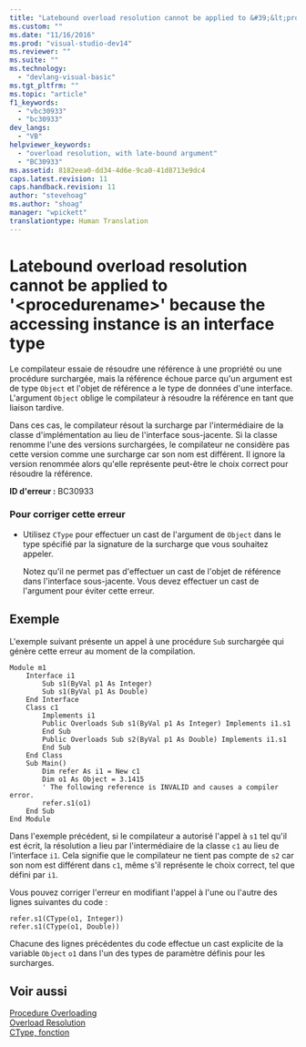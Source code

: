 ```yaml
---
title: "Latebound overload resolution cannot be applied to &#39;&lt;procedurename&gt;&#39; because the accessing instance is an interface type | Microsoft Docs"
ms.custom: ""
ms.date: "11/16/2016"
ms.prod: "visual-studio-dev14"
ms.reviewer: ""
ms.suite: ""
ms.technology: 
  - "devlang-visual-basic"
ms.tgt_pltfrm: ""
ms.topic: "article"
f1_keywords: 
  - "vbc30933"
  - "bc30933"
dev_langs: 
  - "VB"
helpviewer_keywords: 
  - "overload resolution, with late-bound argument"
  - "BC30933"
ms.assetid: 8182eea0-dd34-4d6e-9ca0-41d8713e9dc4
caps.latest.revision: 11
caps.handback.revision: 11
author: "stevehoag"
ms.author: "shoag"
manager: "wpickett"
translationtype: Human Translation
---
```

# Latebound overload resolution cannot be applied to &#39;&lt;procedurename&gt;&#39; because the accessing instance is an interface type
Le compilateur essaie de résoudre une référence à une propriété ou une procédure surchargée, mais la référence échoue parce qu'un argument est de type `Object` et l'objet de référence a le type de données d'une interface.  L'argument `Object` oblige le compilateur à résoudre la référence en tant que liaison tardive.  
  
 Dans ces cas, le compilateur résout la surcharge par l'intermédiaire de la classe d'implémentation au lieu de l'interface sous\-jacente.  Si la classe renomme l'une des versions surchargées, le compilateur ne considère pas cette version comme une surcharge car son nom est différent.  Il ignore la version renommée alors qu'elle représente peut\-être le choix correct pour résoudre la référence.  
  
 **ID d'erreur :** BC30933  
  
### Pour corriger cette erreur  
  
-   Utilisez `CType` pour effectuer un cast de l'argument de `Object` dans le type spécifié par la signature de la surcharge que vous souhaitez appeler.  
  
     Notez qu'il ne permet pas d'effectuer un cast de l'objet de référence dans l'interface sous\-jacente.  Vous devez effectuer un cast de l'argument pour éviter cette erreur.  
  
## Exemple  
 L'exemple suivant présente un appel à une procédure `Sub` surchargée qui génère cette erreur au moment de la compilation.  
  
```  
Module m1  
    Interface i1  
        Sub s1(ByVal p1 As Integer)  
        Sub s1(ByVal p1 As Double)  
    End Interface  
    Class c1  
        Implements i1  
        Public Overloads Sub s1(ByVal p1 As Integer) Implements i1.s1  
        End Sub  
        Public Overloads Sub s2(ByVal p1 As Double) Implements i1.s1  
        End Sub  
    End Class  
    Sub Main()  
        Dim refer As i1 = New c1  
        Dim o1 As Object = 3.1415  
        ' The following reference is INVALID and causes a compiler error.  
        refer.s1(o1)   
    End Sub  
End Module  
```  
  
 Dans l'exemple précédent, si le compilateur a autorisé l'appel à `s1` tel qu'il est écrit, la résolution a lieu par l'intermédiaire de la classe `c1` au lieu de l'interface `i1`.  Cela signifie que le compilateur ne tient pas compte de `s2` car son nom est différent dans `c1`, même s'il représente le choix correct, tel que défini par `i1`.  
  
 Vous pouvez corriger l'erreur en modifiant l'appel à l'une ou l'autre des lignes suivantes du code :  
  
```  
refer.s1(CType(o1, Integer))  
refer.s1(CType(o1, Double))  
```  
  
 Chacune des lignes précédentes du code effectue un cast explicite de la variable `Object` `o1` dans l'un des types de paramètre définis pour les surcharges.  
  
## Voir aussi  
 [Procedure Overloading](../../../visual-basic/programming-guide/language-features/procedures/procedure-overloading.md)   
 [Overload Resolution](../../../visual-basic/programming-guide/language-features/procedures/overload-resolution.md)   
 [CType, fonction](../../../visual-basic/language-reference/functions/ctype-function.md)
